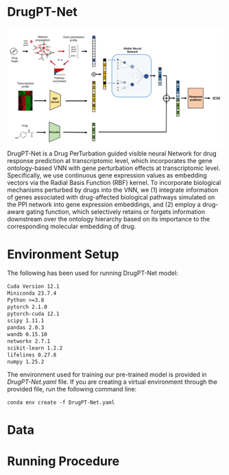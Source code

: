 # DrugPT-Net
![](https://github.com/syjssj95/DrugPT-Net/blob/main/image/model_architecture.png)
DrugPT-Net is a Drug PerTurbation guided visible neural Network for drug response prediction at transcriptomic level, which incorporates the gene ontology-based VNN with gene perturbation effects at transcriptomic level. Specifically, we use continuous gene expression values as embedding vectors via the Radial Basis Function (RBF) kernel. To incorporate biological mechanisms perturbed by drugs into the VNN, we (1) integrate information of genes associated with drug-affected biological pathways simulated on the PPI network into gene expression embeddings, and (2) employ a drug-aware gating function, which selectively retains or forgets information downstream over the ontology hierarchy based on its importance to the corresponding molecular embedding of drug.

# Environment Setup
The following has been used for running DrugPT-Net model:
```
Cuda Version 12.1
Miniconda 23.7.4
Python >=3.8
pytorch 2.1.0
pytorch-cuda 12.1
scipy 1.11.1
pandas 2.0.3
wandb 0.15.10
networkx 2.7.1
scikit-learn 1.2.2
lifelines 0.27.8
numpy 1.25.2
```
The environment used for training our pre-trained model is provided in _DrugPT-Net.yaml_ file.
If you are creating a virtual environment through the provided file, run the following command line:
```
conda env create -f DrugPT-Net.yaml
```

# Data




# Running Procedure

